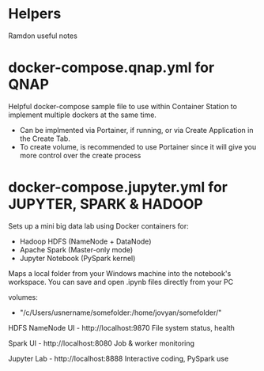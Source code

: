 # Helpers
Ramdon useful notes

# docker-compose.qnap.yml for QNAP
Helpful docker-compose sample file to use within Container Station to implement multiple dockers at the same time.
- Can be implmented via Portainer, if running, or via Create Application in the Create Tab.
- To create volume, is recommended to use Portainer since it will give you more control over the create process


# docker-compose.jupyter.yml for JUPYTER, SPARK & HADOOP
Sets up a mini big data lab using Docker containers for:
- Hadoop HDFS (NameNode + DataNode)
- Apache Spark (Master-only mode)
- Jupyter Notebook (PySpark kernel)

Maps a local folder from your Windows machine into the notebook's workspace. You can save and open .ipynb files directly from your PC

volumes:
  - "/c/Users/usnername/somefolder:/home/jovyan/somefolder/"
  

HDFS NameNode UI - http://localhost:9870 File system status, health

Spark UI - http://localhost:8080 Job & worker monitoring

Jupyter Lab - 	http://localhost:8888 Interactive coding, PySpark use